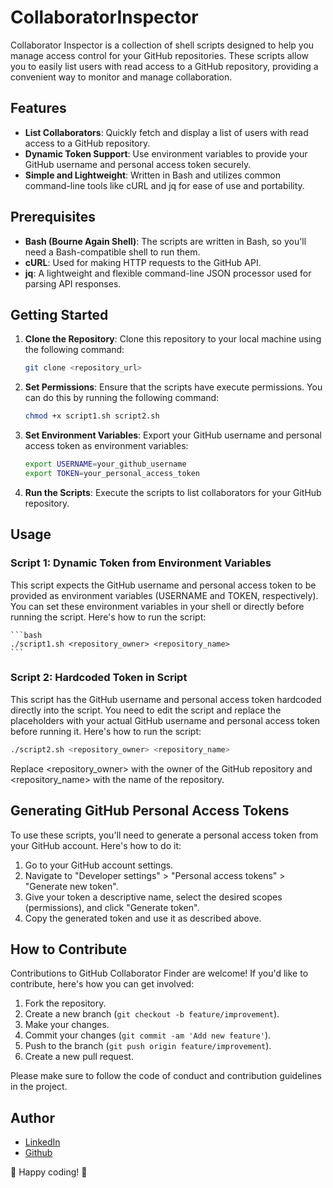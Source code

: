 # CollaboratorInspector

Collaborator Inspector is a collection of shell scripts designed to help you manage access control for your GitHub repositories. These scripts allow you to easily list users with read access to a GitHub repository, providing a convenient way to monitor and manage collaboration.

## Features

- **List Collaborators**: Quickly fetch and display a list of users with read access to a GitHub repository.
- **Dynamic Token Support**: Use environment variables to provide your GitHub username and personal access token securely.
- **Simple and Lightweight**: Written in Bash and utilizes common command-line tools like cURL and jq for ease of use and portability.

## Prerequisites

- **Bash (Bourne Again Shell)**: The scripts are written in Bash, so you'll need a Bash-compatible shell to run them.
- **cURL**: Used for making HTTP requests to the GitHub API.
- **jq**: A lightweight and flexible command-line JSON processor used for parsing API responses.

## Getting Started

1. **Clone the Repository**: Clone this repository to your local machine using the following command:

   ```bash
   git clone <repository_url>
   ```

2. **Set Permissions**: Ensure that the scripts have execute permissions. You can do this by running the following command:

   ```bash
   chmod +x script1.sh script2.sh
   ```

3. **Set Environment Variables**: Export your GitHub username and personal access token as environment variables:

   ```bash
   export USERNAME=your_github_username
   export TOKEN=your_personal_access_token
   ```

4. **Run the Scripts**: Execute the scripts to list collaborators for your GitHub repository.

## Usage

### Script 1: Dynamic Token from Environment Variables

This script expects the GitHub username and personal access token to be provided as environment variables (USERNAME and TOKEN, respectively). You can set these environment variables in your shell or directly before running the script. Here's how to run the script:

    ```bash
    ./script1.sh <repository_owner> <repository_name>
    ```

### Script 2: Hardcoded Token in Script

This script has the GitHub username and personal access token hardcoded directly into the script. You need to edit the script and replace the placeholders with your actual GitHub username and personal access token before running it. Here's how to run the script:

```bash
./script2.sh <repository_owner> <repository_name>
```

Replace <repository_owner> with the owner of the GitHub repository and <repository_name> with the name of the repository.

## Generating GitHub Personal Access Tokens

To use these scripts, you'll need to generate a personal access token from your GitHub account. Here's how to do it:

1. Go to your GitHub account settings.
2. Navigate to "Developer settings" > "Personal access tokens" > "Generate new token".
3. Give your token a descriptive name, select the desired scopes (permissions), and click "Generate token".
4. Copy the generated token and use it as described above.

## How to Contribute

Contributions to GitHub Collaborator Finder are welcome! If you'd like to contribute, here's how you can get involved:

1. Fork the repository.
2. Create a new branch (`git checkout -b feature/improvement`).
3. Make your changes.
4. Commit your changes (`git commit -am 'Add new feature'`).
5. Push to the branch (`git push origin feature/improvement`).
6. Create a new pull request.

Please make sure to follow the code of conduct and contribution guidelines in the project.

## Author

- [LinkedIn](https://www.linkedin.com/in/rishikesh-jagadale-331812207/)
- [Github](https://github.com/rissh)

🚀 Happy coding! 🚀

